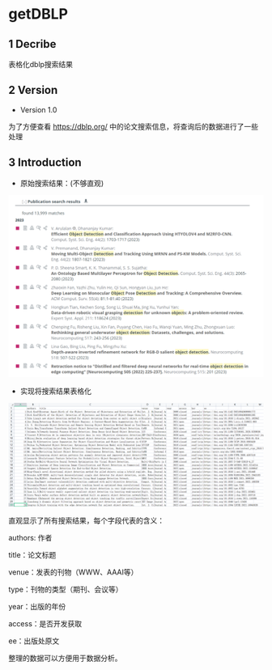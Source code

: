 # getDBLP

## 1 Decribe

表格化dblp搜索结果

## 2 Version
  
- Version 1.0

为了方便查看 https://dblp.org/ 中的论文搜索信息，将查询后的数据进行了一些处理


## 3 Introduction


- 原始搜索结果：(不够直观)

![](.\微信截图_20221219210844.png)



- 实现将搜索结果表格化

![](.\Snipaste_2022-12-19_21-06-14.png)



直观显示了所有搜索结果，每个字段代表的含义：

authors:   作者

title：论文标题

venue：发表的刊物（WWW、AAAI等）

type：刊物的类型（期刊、会议等）

year：出版的年份

access：是否开发获取

ee：出版处原文



整理的数据可以方便用于数据分析。

